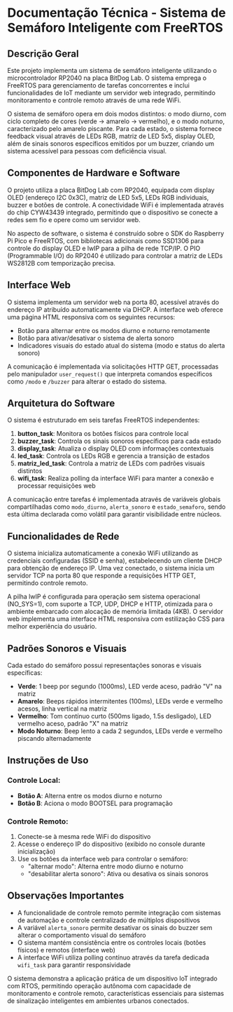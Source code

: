 # Documentação Técnica - Sistema de Semáforo Inteligente com FreeRTOS

## Descrição Geral

Este projeto implementa um sistema de semáforo inteligente utilizando o microcontrolador RP2040 na placa BitDog Lab. O sistema emprega o FreeRTOS para gerenciamento de tarefas concorrentes e inclui funcionalidades de IoT mediante um servidor web integrado, permitindo monitoramento e controle remoto através de uma rede WiFi.

O sistema de semáforo opera em dois modos distintos: o modo diurno, com ciclo completo de cores (verde → amarelo → vermelho), e o modo noturno, caracterizado pelo amarelo piscante. Para cada estado, o sistema fornece feedback visual através de LEDs RGB, matriz de LED 5x5, display OLED, além de sinais sonoros específicos emitidos por um buzzer, criando um sistema acessível para pessoas com deficiência visual.

## Componentes de Hardware e Software

O projeto utiliza a placa BitDog Lab com RP2040, equipada com display OLED (endereço I2C 0x3C), matriz de LED 5x5, LEDs RGB individuais, buzzer e botões de controle. A conectividade WiFi é implementada através do chip CYW43439 integrado, permitindo que o dispositivo se conecte a redes sem fio e opere como um servidor web.

No aspecto de software, o sistema é construído sobre o SDK do Raspberry Pi Pico e FreeRTOS, com bibliotecas adicionais como SSD1306 para controle do display OLED e lwIP para a pilha de rede TCP/IP. O PIO (Programmable I/O) do RP2040 é utilizado para controlar a matriz de LEDs WS2812B com temporização precisa.

## Interface Web

O sistema implementa um servidor web na porta 80, acessível através do endereço IP atribuído automaticamente via DHCP. A interface web oferece uma página HTML responsiva com os seguintes recursos:

- Botão para alternar entre os modos diurno e noturno remotamente
- Botão para ativar/desativar o sistema de alerta sonoro
- Indicadores visuais do estado atual do sistema (modo e status do alerta sonoro)

A comunicação é implementada via solicitações HTTP GET, processadas pelo manipulador `user_request()` que interpreta comandos específicos como `/modo` e `/buzzer` para alterar o estado do sistema.

## Arquitetura do Software

O sistema é estruturado em seis tarefas FreeRTOS independentes:

1. **button_task**: Monitora os botões físicos para controle local
2. **buzzer_task**: Controla os sinais sonoros específicos para cada estado
3. **display_task**: Atualiza o display OLED com informações contextuais
4. **led_task**: Controla os LEDs RGB e gerencia a transição de estados
5. **matriz_led_task**: Controla a matriz de LEDs com padrões visuais distintos
6. **wifi_task**: Realiza polling da interface WiFi para manter a conexão e processar requisições web

A comunicação entre tarefas é implementada através de variáveis globais compartilhadas como `modo_diurno`, `alerta_sonoro` e `estado_semaforo`, sendo esta última declarada como volátil para garantir visibilidade entre núcleos.

## Funcionalidades de Rede

O sistema inicializa automaticamente a conexão WiFi utilizando as credenciais configuradas (SSID e senha), estabelecendo um cliente DHCP para obtenção de endereço IP. Uma vez conectado, o sistema inicia um servidor TCP na porta 80 que responde a requisições HTTP GET, permitindo controle remoto.

A pilha lwIP é configurada para operação sem sistema operacional (NO_SYS=1), com suporte a TCP, UDP, DHCP e HTTP, otimizada para o ambiente embarcado com alocação de memória limitada (4KB). O servidor web implementa uma interface HTML responsiva com estilização CSS para melhor experiência do usuário.

## Padrões Sonoros e Visuais

Cada estado do semáforo possui representações sonoras e visuais específicas:

- **Verde**: 1 beep por segundo (1000ms), LED verde aceso, padrão "V" na matriz
- **Amarelo**: Beeps rápidos intermitentes (100ms), LEDs verde e vermelho acesos, linha vertical na matriz
- **Vermelho**: Tom contínuo curto (500ms ligado, 1.5s desligado), LED vermelho aceso, padrão "X" na matriz
- **Modo Noturno**: Beep lento a cada 2 segundos, LEDs verde e vermelho piscando alternadamente

## Instruções de Uso

### Controle Local:
- **Botão A**: Alterna entre os modos diurno e noturno
- **Botão B**: Aciona o modo BOOTSEL para programação

### Controle Remoto:
1. Conecte-se à mesma rede WiFi do dispositivo
2. Acesse o endereço IP do dispositivo (exibido no console durante inicialização)
3. Use os botões da interface web para controlar o semáforo:
   - "alternar modo": Alterna entre modo diurno e noturno
   - "desabilitar alerta sonoro": Ativa ou desativa os sinais sonoros

## Observações Importantes

- A funcionalidade de controle remoto permite integração com sistemas de automação e controle centralizado de múltiplos dispositivos
- A variável `alerta_sonoro` permite desativar os sinais do buzzer sem alterar o comportamento visual do semáforo
- O sistema mantém consistência entre os controles locais (botões físicos) e remotos (interface web)
- A interface WiFi utiliza polling contínuo através da tarefa dedicada `wifi_task` para garantir responsividade

O sistema demonstra a aplicação prática de um dispositivo IoT integrado com RTOS, permitindo operação autônoma com capacidade de monitoramento e controle remoto, características essenciais para sistemas de sinalização inteligentes em ambientes urbanos conectados.